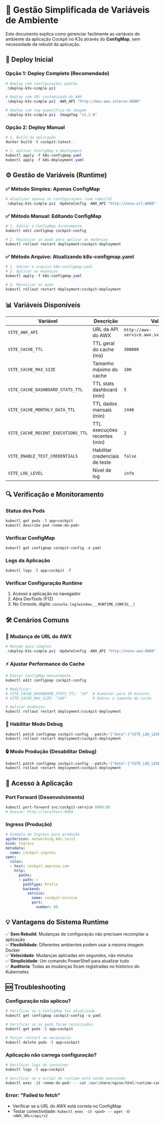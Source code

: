 # 🔧 Gestão Simplificada de Variáveis de Ambiente

Este documento explica como gerenciar facilmente as variáveis de ambiente da aplicação Cockpit no K3s através do **ConfigMap**, sem necessidade de rebuild da aplicação.

## 🚀 **Deploy Inicial**

### Opção 1: Deploy Completo (Recomendado)
```powershell
# Deploy com configurações padrão
.\deploy-k3s-simple.ps1

# Deploy com URL customizada do AWX
.\deploy-k3s-simple.ps1 -AWX_API "http://meu-awx.interno:8080"

# Deploy com tag específica da imagem
.\deploy-k3s-simple.ps1 -ImageTag "v1.2.0"
```

### Opção 2: Deploy Manual
```powershell
# 1. Build da aplicação
docker build -t cockpit:latest .

# 2. Aplicar ConfigMap e Deployment
kubectl apply -f k8s-configmap.yaml
kubectl apply -f k8s-deployment.yaml
```

## ⚙️ **Gestão de Variáveis (Runtime)**

### ✅ **Método Simples: Apenas ConfigMap**
```powershell
# Atualizar apenas as configurações (sem rebuild)
.\deploy-k3s-simple.ps1 -UpdateConfig -AWX_API "http://nova-url:8080"
```

### ✅ **Método Manual: Editando ConfigMap**
```powershell
# 1. Editar o ConfigMap diretamente
kubectl edit configmap cockpit-config

# 2. Reiniciar os pods para aplicar as mudanças
kubectl rollout restart deployment/cockpit-deployment
```

### ✅ **Método Arquivo: Atualizando k8s-configmap.yaml**
```powershell
# 1. Editar o arquivo k8s-configmap.yaml
# 2. Aplicar as mudanças
kubectl apply -f k8s-configmap.yaml

# 3. Reiniciar os pods
kubectl rollout restart deployment/cockpit-deployment
```

## 📊 **Variáveis Disponíveis**

| Variável | Descrição | Valor Padrão | Exemplo |
|----------|-----------|--------------|---------|
| `VITE_AWX_API` | URL da API do AWX | `http://awx-service.awx.svc.cluster.local:8080` | `http://awx.empresa.com:8080` |
| `VITE_CACHE_TTL` | TTL geral do cache (ms) | `300000` | `600000` |
| `VITE_CACHE_MAX_SIZE` | Tamanho máximo do cache | `100` | `200` |
| `VITE_CACHE_DASHBOARD_STATS_TTL` | TTL stats dashboard (min) | `5` | `10` |
| `VITE_CACHE_MONTHLY_DATA_TTL` | TTL dados mensais (min) | `1440` | `2880` |
| `VITE_CACHE_RECENT_EXECUTIONS_TTL` | TTL execuções recentes (min) | `2` | `5` |
| `VITE_ENABLE_TEST_CREDENTIALS` | Habilitar credenciais de teste | `false` | `true` |
| `VITE_LOG_LEVEL` | Nível de log | `info` | `debug` |

## 🔍 **Verificação e Monitoramento**

### Status dos Pods
```powershell
kubectl get pods -l app=cockpit
kubectl describe pod <nome-do-pod>
```

### Verificar ConfigMap
```powershell
kubectl get configmap cockpit-config -o yaml
```

### Logs da Aplicação
```powershell
kubectl logs -l app=cockpit -f
```

### Verificar Configuração Runtime
1. Acesse a aplicação no navegador
2. Abra DevTools (F12)
3. No Console, digite: `console.log(window.__RUNTIME_CONFIG__)`

## 🛠️ **Cenários Comuns**

### 🔄 **Mudança de URL do AWX**
```powershell
# Método mais simples
.\deploy-k3s-simple.ps1 -UpdateConfig -AWX_API "http://novo-awx:8080"
```

### ⚡ **Ajustar Performance do Cache**
```powershell
# Editar ConfigMap manualmente
kubectl edit configmap cockpit-config

# Modificar:
# VITE_CACHE_DASHBOARD_STATS_TTL: "10"  # Aumentar para 10 minutos
# VITE_CACHE_MAX_SIZE: "200"            # Dobrar o tamanho do cache

# Aplicar mudanças
kubectl rollout restart deployment/cockpit-deployment
```

### 🧪 **Habilitar Modo Debug**
```powershell
kubectl patch configmap cockpit-config --patch='{"data":{"VITE_LOG_LEVEL":"debug","VITE_ENABLE_TEST_CREDENTIALS":"true"}}'
kubectl rollout restart deployment/cockpit-deployment
```

### 🔒 **Modo Produção (Desabilitar Debug)**
```powershell
kubectl patch configmap cockpit-config --patch='{"data":{"VITE_LOG_LEVEL":"info","VITE_ENABLE_TEST_CREDENTIALS":"false"}}'
kubectl rollout restart deployment/cockpit-deployment
```

## 📱 **Acesso à Aplicação**

### Port Forward (Desenvolvimento)
```powershell
kubectl port-forward svc/cockpit-service 8080:80
# Acesse: http://localhost:8080
```

### Ingress (Produção)
```yaml
# Exemplo de Ingress para produção
apiVersion: networking.k8s.io/v1
kind: Ingress
metadata:
  name: cockpit-ingress
spec:
  rules:
  - host: cockpit.empresa.com
    http:
      paths:
      - path: /
        pathType: Prefix
        backend:
          service:
            name: cockpit-service
            port:
              number: 80
```

## 💡 **Vantagens do Sistema Runtime**

✅ **Sem Rebuild**: Mudanças de configuração não precisam recompilar a aplicação  
✅ **Flexibilidade**: Diferentes ambientes podem usar a mesma imagem Docker  
✅ **Velocidade**: Mudanças aplicadas em segundos, não minutos  
✅ **Simplicidade**: Um comando PowerShell para atualizar tudo  
✅ **Auditoria**: Todas as mudanças ficam registradas no histórico do Kubernetes  

## 🆘 **Troubleshooting**

### Configuração não aplicou?
```powershell
# Verificar se o ConfigMap foi atualizado
kubectl get configmap cockpit-config -o yaml

# Verificar se os pods foram reiniciados
kubectl get pods -l app=cockpit

# Forçar restart se necessário
kubectl delete pods -l app=cockpit
```

### Aplicação não carrega configuração?
```powershell
# Verificar logs do container
kubectl logs -l app=cockpit

# Verificar se o script de runtime está sendo executado
kubectl exec -it <nome-do-pod> -- cat /usr/share/nginx/html/runtime-config.js
```

### Error: "Failed to fetch"
- Verificar se a URL do AWX está correta no ConfigMap
- Testar conectividade: `kubectl exec -it <pod> -- wget -O- <AWX_URL>/api/v2`